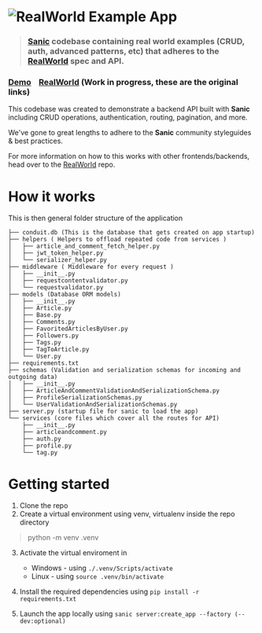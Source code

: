 # ![RealWorld Example App](logo.png)

> ### [Sanic](https://sanic.dev/en/) codebase containing real world examples (CRUD, auth, advanced patterns, etc) that adheres to the [RealWorld](https://github.com/gothinkster/realworld) spec and API.


### [Demo](https://demo.realworld.io/)&nbsp;&nbsp;&nbsp;&nbsp;[RealWorld](https://github.com/gothinkster/realworld) (Work in progress, these are the original links)


This codebase was created to demonstrate a backend API built with **Sanic** including CRUD operations, authentication, routing, pagination, and more.

We've gone to great lengths to adhere to the **Sanic** community styleguides & best practices.

For more information on how to this works with other frontends/backends, head over to the [RealWorld](https://github.com/gothinkster/realworld) repo.


# How it works

This is then general folder structure of the application

```.
├── conduit.db (This is the database that gets created on app startup)
├── helpers ( Helpers to offload repeated code from services )
│   ├── article_and_comment_fetch_helper.py
│   ├── jwt_token_helper.py
│   └── serializer_helper.py
├── middleware ( Middleware for every request )
│   ├── __init__.py
│   ├── requestcontentvalidator.py
│   └── requestvalidator.py
├── models (Database ORM models)
│   ├── __init__.py
│   ├── Article.py
│   ├── Base.py
│   ├── Comments.py
│   ├── FavoritedArticlesByUser.py
│   ├── Followers.py
│   ├── Tags.py
│   ├── TagToArticle.py
│   └── User.py
├── requirements.txt 
├── schemas (Validation and serialization schemas for incoming and outgoing data)
│   ├── __init__.py
│   ├── ArticleAndCommentValidationAndSerializationSchema.py
│   ├── ProfileSerializationSchemas.py
│   └── UserValidationAndSerializationSchemas.py
├── server.py (startup file for sanic to load the app)
└── services (core files which cover all the routes for API)
    ├── __init__.py
    ├── articleandcomment.py
    ├── auth.py
    ├── profile.py
    └── tag.py
```


# Getting started

1. Clone the repo
2. Create a virtual environment using venv, virtualenv inside the repo directory
> python -m venv .venv

3. Activate the virtual enviroment in 
    - Windows - using `./.venv/Scripts/activate`
    - Linux - using `source .venv/bin/activate`

4. Install the required dependencies using `pip install -r requirements.txt`
5. Launch the app locally using `sanic server:create_app --factory (--dev:optional)`

